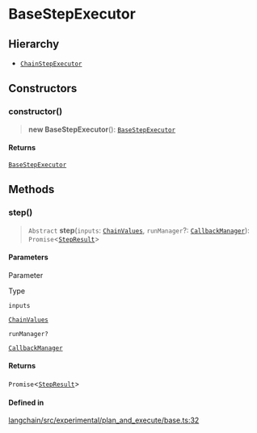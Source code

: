 BaseStepExecutor
================

Hierarchy[​](#hierarchy "Direct link to Hierarchy")
---------------------------------------------------

*   [`ChainStepExecutor`](/docs/api/experimental_plan_and_execute/classes/ChainStepExecutor)

Constructors[​](#constructors "Direct link to Constructors")
------------------------------------------------------------

### constructor()[​](#constructor "Direct link to constructor()")

> **new BaseStepExecutor**(): [`BaseStepExecutor`](/docs/api/experimental_plan_and_execute/classes/BaseStepExecutor)

#### Returns[​](#returns "Direct link to Returns")

[`BaseStepExecutor`](/docs/api/experimental_plan_and_execute/classes/BaseStepExecutor)

Methods[​](#methods "Direct link to Methods")
---------------------------------------------

### step()[​](#step "Direct link to step()")

> `Abstract` **step**(`inputs`: [`ChainValues`](/docs/api/schema/types/ChainValues), `runManager`?: [`CallbackManager`](/docs/api/callbacks/classes/CallbackManager)): `Promise`<[`StepResult`](/docs/api/experimental_plan_and_execute/types/StepResult)\>

#### Parameters[​](#parameters "Direct link to Parameters")

Parameter

Type

`inputs`

[`ChainValues`](/docs/api/schema/types/ChainValues)

`runManager?`

[`CallbackManager`](/docs/api/callbacks/classes/CallbackManager)

#### Returns[​](#returns-1 "Direct link to Returns")

`Promise`<[`StepResult`](/docs/api/experimental_plan_and_execute/types/StepResult)\>

#### Defined in[​](#defined-in "Direct link to Defined in")

[langchain/src/experimental/plan\_and\_execute/base.ts:32](https://github.com/hwchase17/langchainjs/blob/46e1734/langchain/src/experimental/plan_and_execute/base.ts#L32)